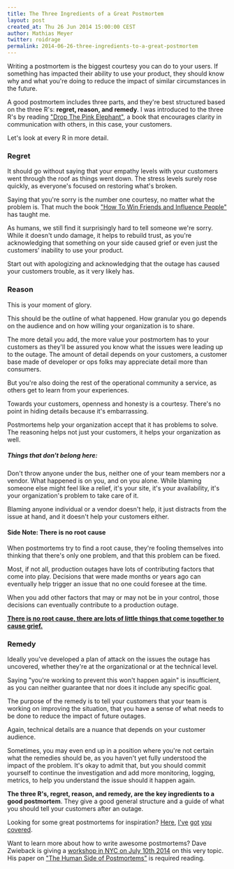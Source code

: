 ```yaml
---
title: The Three Ingredients of a Great Postmortem
layout: post
created_at: Thu 26 Jun 2014 15:00:00 CEST
author: Mathias Meyer
twitter: roidrage
permalink: 2014-06-26-three-ingredients-to-a-great-postmortem
---
```

Writing a postmortem is the biggest courtesy you can do to your users. If
something has impacted their ability to use your product, they should know why
and what you're doing to reduce the impact of similar circumstances in the
future.

A good postmortem includes three parts, and they're best structured based on the
three R's: **regret, reason, and remedy**. I was introduced to the three R's by
reading ["Drop The Pink Elephant"](http://amzn.to/1p6RBpi), a book that
encourages clarity in communication with others, in this case, your customers.

Let's look at every R in more detail.

### Regret

It should go without saying that your empathy levels with your customers went
through the roof as things went down. The stress levels surely rose quickly, as
everyone's focused on restoring what's broken.

Saying that you're sorry is the number one courtesy, no matter what the problem
is. That much the book ["How To Win Friends and Influence
People"](http://amzn.to/SXYMWu) has taught me.

As humans, we still find it surprisingly hard to tell someone we're sorry. While
it doesn't undo damage, it helps to rebuild trust, as you're acknowledging that
something on your side caused grief or even just the customers' inability to use
your product.

Start out with apologizing and acknowledging that the outage has caused your
customers trouble, as it very likely has.

### Reason

This is your moment of glory.

This should be the outline of what happened. How granular you go depends on the
audience and on how willing your organization is to share.

The more detail you add, the more value your postmortem has to your customers as
they'll be assured you know what the issues were leading up to the outage. The
amount of detail depends on your customers, a customer base made of developer or
ops folks may appreciate detail more than consumers.

But you're also doing the rest of the operational community a service, as others
get to learn from your experiences.

Towards your customers, openness and honesty is a courtesy. There's no point in
hiding details because it's embarrassing.

Postmortems help your organization accept that it has problems to solve. The
reasoning helps not just your customers, it helps your organization as well.

##### Things that don't belong here:

Don't throw anyone under the bus, neither one of your team members nor a vendor.
What happened is on you, and on you alone. While blaming someone else might feel
like a relief, it's your site, it's your availability, it's your organization's
problem to take care of it.

Blaming anyone individual or a vendor doesn't help, it just distracts from the
issue at hand, and it doesn't help your customers either.

#### Side Note: There is no root cause

When postmortems try to find a root cause, they're fooling themselves into
thinking that there's only one problem, and that this problem can be fixed.

Most, if not all, production outages have lots of contributing factors that come
into play. Decisions that were made months or years ago can eventually help
trigger an issue that no one could foresee at the time.

When you add other factors that may or may not be in your control, those
decisions can eventually contribute to a production outage.

**[There is no root cause, there are lots of little things that come together to
cause
grief.](http://www.kitchensoap.com/2012/02/10/each-necessary-but-only-jointly-sufficient/)**

### Remedy

Ideally you've developed a plan of attack on the issues the outage has
uncovered, whether they're at the organizational or at the technical level.

Saying "you're working to prevent this won't happen again" is insufficient, as
you can neither guarantee that nor does it include any specific goal.

The purpose of the remedy is to tell your customers that your team is working on
improving the situation, that you have a sense of what needs to be done to
reduce the impact of future outages.

Again, technical details are a nuance that depends on your customer audience. 

Sometimes, you may even end up in a position where you're not certain what the
remedies should be, as you haven't yet fully understood the impact of the
problem. It's okay to admit that, but you should commit yourself to continue the
investigation and add more monitoring, logging, metrics, to help you understand
the issue should it happen again.

**The three R's, regret, reason, and remedy, are the key ingredients to a good
postmortem**. They give a good general structure and a guide of what you should
tell your customers after an outage.

Looking for some great postmortems for inspiration?
[Here](https://github.com/blog/1796-denial-of-service-attacks),
[I've](https://status.heroku.com/incidents/642)
[got](http://blog.dnsimple.com/2014/02/incident-report-ams-feb-2014/)
[you](https://aws.amazon.com/message/67457/)
[covered](http://boundary.com/blog/2012/08/01/riak-kobayashi-post-mortem/).

Want to learn more about how to write awesome postmortems? Dave Zwieback is
giving a [workshop in NYC on July 10th
2014](https://ti.to/mindweather/awesome-postmortems) on this very topic. His
paper on ["The Human Side of
Postmortems"](http://www.oreilly.com/webops-perf/free/the-human-side-of-postmortems.csp)
is required reading.
